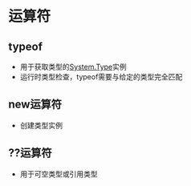 # 运算符 

## typeof

- 用于获取类型的[System.Type](csharp-reflection-class-type.md)实例
- 运行时类型检查，typeof需要与给定的类型完全匹配

## new运算符

- 创建类型实例

## ??运算符

- 用于可空类型或引用类型